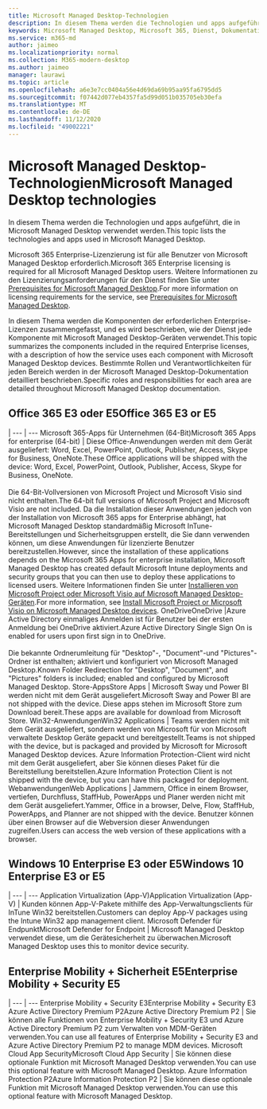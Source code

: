 ```yaml
---
title: Microsoft Managed Desktop-Technologien
description: In diesem Thema werden die Technologien und apps aufgeführt, die in Microsoft Managed Desktop verwendet werden.
keywords: Microsoft Managed Desktop, Microsoft 365, Dienst, Dokumentation
ms.service: m365-md
author: jaimeo
ms.localizationpriority: normal
ms.collection: M365-modern-desktop
ms.author: jaimeo
manager: laurawi
ms.topic: article
ms.openlocfilehash: a6e3e7cc0404a56e4d69da69b95aa95fa6795dd5
ms.sourcegitcommit: f07442d077eb4357fa5d99d051b035705eb30efa
ms.translationtype: MT
ms.contentlocale: de-DE
ms.lasthandoff: 11/12/2020
ms.locfileid: "49002221"
---
```

# <a name="microsoft-managed-desktop-technologies"></a><span data-ttu-id="c455c-104">Microsoft Managed Desktop-Technologien</span><span class="sxs-lookup"><span data-stu-id="c455c-104">Microsoft Managed Desktop technologies</span></span>

<span data-ttu-id="c455c-105">In diesem Thema werden die Technologien und apps aufgeführt, die in Microsoft Managed Desktop verwendet werden.</span><span class="sxs-lookup"><span data-stu-id="c455c-105">This topic lists the technologies and apps used in Microsoft Managed Desktop.</span></span>

<!-- Microsoft 365 E5; Device as a Service -->
<!-- in O365 table, standard suite, removed this sentence "Please see the Installation of Project/Visio 64bit Click to Run Addendum for important deployment instructions. -->

<span data-ttu-id="c455c-106">Microsoft 365 Enterprise-Lizenzierung ist für alle Benutzer von Microsoft Managed Desktop erforderlich.</span><span class="sxs-lookup"><span data-stu-id="c455c-106">Microsoft 365 Enterprise licensing is required for all Microsoft Managed Desktop users.</span></span> <span data-ttu-id="c455c-107">Weitere Informationen zu den Lizenzierungsanforderungen für den Dienst finden Sie unter [Prerequisites for Microsoft Managed Desktop](../get-ready/prerequisites.md).</span><span class="sxs-lookup"><span data-stu-id="c455c-107">For more information on licensing requirements for the service, see [Prerequisites for Microsoft Managed Desktop](../get-ready/prerequisites.md).</span></span>

<span data-ttu-id="c455c-108">In diesem Thema werden die Komponenten der erforderlichen Enterprise-Lizenzen zusammengefasst, und es wird beschrieben, wie der Dienst jede Komponente mit Microsoft Managed Desktop-Geräten verwendet.</span><span class="sxs-lookup"><span data-stu-id="c455c-108">This topic summarizes the components included in the required Enterprise licenses, with a description of how the service uses each component with Microsoft Managed Desktop devices.</span></span> <span data-ttu-id="c455c-109">Bestimmte Rollen und Verantwortlichkeiten für jeden Bereich werden in der Microsoft Managed Desktop-Dokumentation detailliert beschrieben.</span><span class="sxs-lookup"><span data-stu-id="c455c-109">Specific roles and responsibilities for each area are detailed throughout Microsoft Managed Desktop documentation.</span></span> 

## <a name="office-365-e3-or-e5"></a><span data-ttu-id="c455c-110">Office 365 E3 oder E5</span><span class="sxs-lookup"><span data-stu-id="c455c-110">Office 365 E3 or E5</span></span>
 |
 --- | ---
<span data-ttu-id="c455c-111">Microsoft 365-Apps für Unternehmen (64-Bit)</span><span class="sxs-lookup"><span data-stu-id="c455c-111">Microsoft 365 Apps for enterprise (64-bit)</span></span> | <span data-ttu-id="c455c-112">Diese Office-Anwendungen werden mit dem Gerät ausgeliefert: Word, Excel, PowerPoint, Outlook, Publisher, Access, Skype for Business, OneNote.</span><span class="sxs-lookup"><span data-stu-id="c455c-112">These Office applications will be shipped with the device: Word, Excel, PowerPoint, Outlook, Publisher, Access, Skype for Business, OneNote.</span></span><br><br><span data-ttu-id="c455c-113">Die 64-Bit-Vollversionen von Microsoft Project und Microsoft Visio sind nicht enthalten.</span><span class="sxs-lookup"><span data-stu-id="c455c-113">The 64-bit full versions of Microsoft Project and Microsoft Visio are not included.</span></span> <span data-ttu-id="c455c-114">Da die Installation dieser Anwendungen jedoch von der Installation von Microsoft 365 apps for Enterprise abhängt, hat Microsoft Managed Desktop standardmäßig Microsoft InTune-Bereitstellungen und Sicherheitsgruppen erstellt, die Sie dann verwenden können, um diese Anwendungen für lizenzierte Benutzer bereitzustellen.</span><span class="sxs-lookup"><span data-stu-id="c455c-114">However, since the installation of these applications depends on the Microsoft 365 Apps for enterprise installation, Microsoft Managed Desktop has created default Microsoft Intune deployments and security groups that you can then use to deploy these applications to licensed users.</span></span> <span data-ttu-id="c455c-115">Weitere Informationen finden Sie unter [Installieren von Microsoft Project oder Microsoft Visio auf Microsoft Managed Desktop-Geräten](../get-started/project-visio.md).</span><span class="sxs-lookup"><span data-stu-id="c455c-115">For more information, see [Install Microsoft Project or Microsoft Visio on Microsoft Managed Desktop devices](../get-started/project-visio.md).</span></span>
<span data-ttu-id="c455c-116">OneDrive</span><span class="sxs-lookup"><span data-stu-id="c455c-116">OneDrive</span></span> |<span data-ttu-id="c455c-117">Azure Active Directory einmaliges Anmelden ist für Benutzer bei der ersten Anmeldung bei OneDrive aktiviert.</span><span class="sxs-lookup"><span data-stu-id="c455c-117">Azure Active Directory Single Sign On is enabled for users upon first sign in to OneDrive.</span></span><br><br><span data-ttu-id="c455c-118">Die bekannte Ordnerumleitung für "Desktop"-, "Document"-und "Pictures"-Ordner ist enthalten; aktiviert und konfiguriert von Microsoft Managed Desktop.</span><span class="sxs-lookup"><span data-stu-id="c455c-118">Known Folder Redirection for "Desktop", "Document", and "Pictures" folders is included; enabled and configured by Microsoft Managed Desktop.</span></span>
<span data-ttu-id="c455c-119">Store-Apps</span><span class="sxs-lookup"><span data-stu-id="c455c-119">Store Apps</span></span> |    <span data-ttu-id="c455c-120">Microsoft Sway und Power BI werden nicht mit dem Gerät ausgeliefert.</span><span class="sxs-lookup"><span data-stu-id="c455c-120">Microsoft Sway and Power BI are not shipped with the device.</span></span> <span data-ttu-id="c455c-121">Diese apps stehen im Microsoft Store zum Download bereit.</span><span class="sxs-lookup"><span data-stu-id="c455c-121">These apps are available for download from Microsoft Store.</span></span>
<span data-ttu-id="c455c-122">Win32-Anwendungen</span><span class="sxs-lookup"><span data-stu-id="c455c-122">Win32 Applications</span></span> |    <span data-ttu-id="c455c-123">Teams werden nicht mit dem Gerät ausgeliefert, sondern werden von Microsoft für von Microsoft verwaltete Desktop Geräte gepackt und bereitgestellt.</span><span class="sxs-lookup"><span data-stu-id="c455c-123">Teams is not shipped with the device, but is packaged and provided by Microsoft for Microsoft Managed Desktop devices.</span></span> <span data-ttu-id="c455c-124">Azure Information Protection-Client wird nicht mit dem Gerät ausgeliefert, aber Sie können dieses Paket für die Bereitstellung bereitstellen.</span><span class="sxs-lookup"><span data-stu-id="c455c-124">Azure Information Protection Client is not shipped with the device, but you can have this packaged for deployment.</span></span>
<span data-ttu-id="c455c-125">Webanwendungen</span><span class="sxs-lookup"><span data-stu-id="c455c-125">Web Applications</span></span> |  <span data-ttu-id="c455c-126">Jammern, Office in einem Browser, vertiefen, Durchfluss, StaffHub, PowerApps und Planer werden nicht mit dem Gerät ausgeliefert.</span><span class="sxs-lookup"><span data-stu-id="c455c-126">Yammer, Office in a browser, Delve, Flow, StaffHub, PowerApps, and Planner are not shipped with the device.</span></span> <span data-ttu-id="c455c-127">Benutzer können über einen Browser auf die Webversion dieser Anwendungen zugreifen.</span><span class="sxs-lookup"><span data-stu-id="c455c-127">Users can access the web version of these applications with a browser.</span></span>


## <a name="windows-10-enterprise-e3-or-e5"></a><span data-ttu-id="c455c-128">Windows 10 Enterprise E3 oder E5</span><span class="sxs-lookup"><span data-stu-id="c455c-128">Windows 10 Enterprise E3 or E5</span></span>

 |
 --- | ---
<span data-ttu-id="c455c-129">Application Virtualization (App-V)</span><span class="sxs-lookup"><span data-stu-id="c455c-129">Application Virtualization (App-V)</span></span> |    <span data-ttu-id="c455c-130">Kunden können App-V-Pakete mithilfe des App-Verwaltungsclients für InTune Win32 bereitstellen.</span><span class="sxs-lookup"><span data-stu-id="c455c-130">Customers can deploy App-V packages using the Intune Win32 app management client.</span></span>
<span data-ttu-id="c455c-131">Microsoft Defender für Endpunkt</span><span class="sxs-lookup"><span data-stu-id="c455c-131">Microsoft Defender for Endpoint</span></span> |    <span data-ttu-id="c455c-132">Microsoft Managed Desktop verwendet diese, um die Gerätesicherheit zu überwachen.</span><span class="sxs-lookup"><span data-stu-id="c455c-132">Microsoft Managed Desktop uses this to monitor device security.</span></span> 

## <a name="enterprise-mobility--security-e5"></a><span data-ttu-id="c455c-133">Enterprise Mobility + Sicherheit E5</span><span class="sxs-lookup"><span data-stu-id="c455c-133">Enterprise Mobility + Security E5</span></span>

 |
 --- | ---
<span data-ttu-id="c455c-134">Enterprise Mobility + Security E3</span><span class="sxs-lookup"><span data-stu-id="c455c-134">Enterprise Mobility + Security E3</span></span><br><span data-ttu-id="c455c-135">Azure Active Directory Premium P2</span><span class="sxs-lookup"><span data-stu-id="c455c-135">Azure Active Directory Premium P2</span></span> |    <span data-ttu-id="c455c-136">Sie können alle Funktionen von Enterprise Mobility + Security E3 und Azure Active Directory Premium P2 zum Verwalten von MDM-Geräten verwenden.</span><span class="sxs-lookup"><span data-stu-id="c455c-136">You can use all features of Enterprise Mobility + Security E3 and Azure Active Directory Premium P2 to manage MDM devices.</span></span>
<span data-ttu-id="c455c-137">Microsoft Cloud App Security</span><span class="sxs-lookup"><span data-stu-id="c455c-137">Microsoft Cloud App Security</span></span> |  <span data-ttu-id="c455c-138">Sie können diese optionale Funktion mit Microsoft Managed Desktop verwenden.</span><span class="sxs-lookup"><span data-stu-id="c455c-138">You can use this optional feature with Microsoft Managed Desktop.</span></span>
<span data-ttu-id="c455c-139">Azure Information Protection P2</span><span class="sxs-lookup"><span data-stu-id="c455c-139">Azure Information Protection P2</span></span>  | <span data-ttu-id="c455c-140">Sie können diese optionale Funktion mit Microsoft Managed Desktop verwenden.</span><span class="sxs-lookup"><span data-stu-id="c455c-140">You can use this optional feature with Microsoft Managed Desktop.</span></span>
